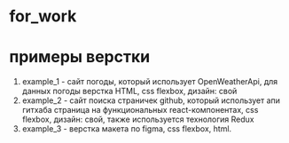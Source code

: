 # for_work

# примеры верстки 
1. example_1 - сайт погоды, который использует OpenWeatherApi, для данных погоды
   верстка HTML, css flexbox, дизайн: свой
2. example_2 - сайт поиска страничек github, который использует апи гитхаба
   страница на функциональных react-компонентах, сss flexbox, дизайн: свой, также используется технология Redux
3. example_3 - верстка макета по figma, css flexbox, html.
